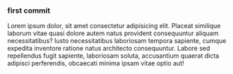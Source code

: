 ### first commit

Lorem ipsum dolor, sit amet consectetur adipisicing elit. Placeat similique laborum vitae quasi dolore autem natus provident consequuntur aliquam necessitatibus? Iusto necessitatibus laboriosam tempora sapiente, cumque expedita inventore ratione natus architecto consequuntur. Labore sed repellendus fugit sapiente, laboriosam soluta, accusantium quaerat dicta adipisci perferendis, obcaecati minima ipsam vitae optio aut!
